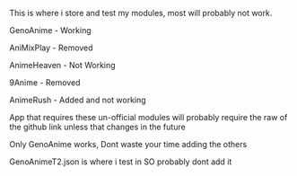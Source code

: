 This is where i store and test my modules, most will probably not work.

GenoAnime - Working

AniMixPlay - Removed

AnimeHeaven - Not Working

9Anime - Removed

AnimeRush - Added and not working

App that requires these un-official modules will probably require the raw of the github link unless that changes in the future

Only GenoAnime works, Dont waste your time adding the others

GenoAnimeT2.json is where i test in SO probably dont add it 
